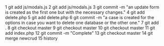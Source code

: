  1  git add js/modals.js
    2  git add js/modals.js
    3  git commit -m "an update form is created as the first one but with the necessary changes."
    4  git add delete.php
    5  git add delete.php
    6  git commit -m "a case is created for the options in case you want to delete one database or the other one."
    7  git add .
    8  git checkout master
    9  git checkout master
   10  git checkout master
   11  git add index.php
   12  git commit -m "Complete"
   13  git checkout master
   14  git merge newcrud
   15  history
